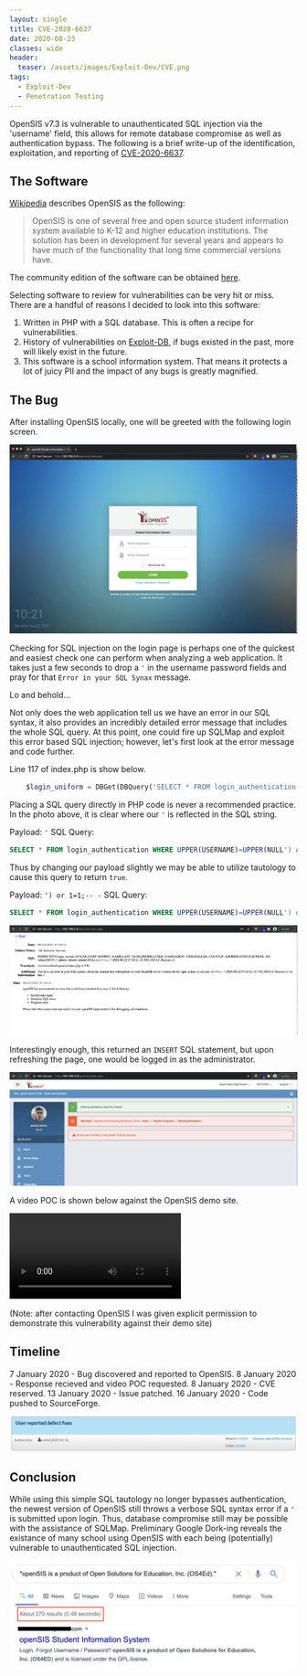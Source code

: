 ```yaml
---
layout: single
title: CVE-2020-6637
date: 2020-08-23
classes: wide
header:
  teaser: /assets/images/Exploit-Dev/CVE.png
tags:
  - Exploit-Dev
  - Penetration Testing
---
```



OpenSIS v7.3 is vulnerable to unauthenticated SQL injection via the 'username' field, this allows for remote database compromise as well as authentication bypass. The following is a brief write-up of the identification, exploitation, and reporting of [CVE-2020-6637](https://cve.mitre.org/cgi-bin/cvename.cgi?name=CVE-2020-6637).


## The Software
[Wikipedia](https://en.wikipedia.org/wiki/OpenSIS) describes OpenSIS as the following:
> OpenSIS is one of several free and open source student information system available to K-12 and higher education institutions. The solution has been in development for several years and appears to have much of the functionality that long time commercial versions have.  

The community edition of the software can be obtained [here](https://sourceforge.net/projects/opensis-ce/).  

Selecting software to review for vulnerabilities can be very hit or miss. There are a handful of reasons I decided to look into this software:
1. Written in PHP with a SQL database. This is often a recipe for vulnerabilities.
2. History of vulnerabilities on [Exploit-DB](https://www.exploit-db.com/search?q=opensis), if bugs existed in the past, more will likely exist in the future.
3. This software is a school information system. That means it protects a lot of juicy PII and the impact of any bugs is greatly magnified.

## The Bug
After installing OpenSIS locally, one will be greeted with the following login screen.

![](/assets/images/Exploit-Dev/OpenSIS/1.png)

Checking for SQL injection on the login page is perhaps one of the quickest and easiest check one can perform when analyzing a web application. It takes just a few seconds to drop a `'` in the username password fields and pray for that `Error in your SQL Synax` message.

Lo and behold... 

Not only does the web application tell us we have an error in our SQL syntax, it also provides an incredibly detailed error message that includes the whole SQL query. At this point, one could fire up SQLMap and exploit this error based SQL injection; however, let's first look at the error message and code further.

Line 117 of index.php is show below.

```php
    $login_uniform = DBGet(DBQuery('SELECT * FROM login_authentication WHERE UPPER(USERNAME)=UPPER(\'' . $username . '\') AND UPPER(PASSWORD)=UPPER(\'' . $password . '\')'));
```

Placing a SQL query directly in PHP code is never a recommended practice. In the photo above, it is clear where our `'` is reflected in the SQL string. 

Payload: `'`
SQL Query:
```SQL
SELECT * FROM login_authentication WHERE UPPER(USERNAME)=UPPER(NULL') AND UPPER(PASSWORD)=.....
```

Thus by changing our payload slightly we may be able to utilize tautology to cause this query to return `true`.

Payload: `') or 1=1;-- -`
SQL Query:
```SQL
SELECT * FROM login_authentication WHERE UPPER(USERNAME)=UPPER(NULL') or 1=1;-- -) AND UPPER(PASSWORD)=.....
```

![](/assets/images/Exploit-Dev/OpenSIS/3.png)

Interestingly enough, this returned an `INSERT` SQL statement, but upon refreshing the page, one would be logged in as the administrator.


![](/assets/images/Exploit-Dev/OpenSIS/4.png)

A video POC is shown below against the OpenSIS demo site. 

![](/assets/images/Exploit-Dev/OpenSIS/vid.mov)

(Note: after contacting OpenSIS I was given explicit permission to demonstrate this vulnerability against their demo site)

## Timeline


7 January 2020 - Bug discovered and reported to OpenSIS.
8 January 2020 - Response recieved and video POC requested.
8 January 2020 - CVE reserved.
13 January 2020 - Issue patched.
16 January 2020 - Code pushed to SourceForge.

![](/assets/images/Exploit-Dev/OpenSIS/5.png)

## Conclusion

While using this simple SQL tautology no longer bypasses authentication, the newest version of OpenSIS still throws a verbose SQL syntax error if a `'` is submitted upon login. Thus, database compromise still may be possible with the assistance of SQLMap. Preliminary Google Dork-ing reveals the existance of many school using OpenSIS with each being (potentially) vulnerable to unauthenticated SQL injection.

![](/assets/images/Exploit-Dev/OpenSIS/6.png)








